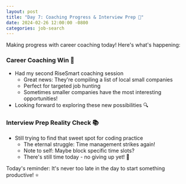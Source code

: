 ```yaml
---
layout: post
title: "Day 7: Coaching Progress & Interview Prep 🎯"
date: 2024-02-26 12:00:00 -0800
categories: job-search
---
```


Making progress with career coaching today! Here's what's happening:

### Career Coaching Win 🌟
* Had my second RiseSmart coaching session
  * Great news: They're compiling a list of local small companies
  * Perfect for targeted job hunting
  * Sometimes smaller companies have the most interesting opportunities!
* Looking forward to exploring these new possibilities 🔍

### Interview Prep Reality Check 📚
* Still trying to find that sweet spot for coding practice
  * The eternal struggle: Time management strikes again!
  * Note to self: Maybe block specific time slots?
  * There's still time today - no giving up yet! 💪


Today's reminder: It's never too late in the day to start something productive! ⭐